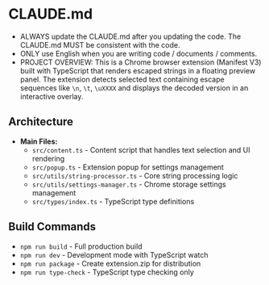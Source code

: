 # CLAUDE.md

* ALWAYS update the CLAUDE.md after you updating the code. The CLAUDE.md MUST be consistent with the code.
* ONLY use English when you are writing code / documents / comments.
* PROJECT OVERVIEW: This is a Chrome browser extension (Manifest V3) built with TypeScript that renders escaped strings in a floating preview panel. The extension detects selected text containing escape sequences like `\n`, `\t`, `\uXXXX` and displays the decoded version in an interactive overlay.

## Architecture

- **Main Files:**
  - `src/content.ts` - Content script that handles text selection and UI rendering
  - `src/popup.ts` - Extension popup for settings management
  - `src/utils/string-processor.ts` - Core string processing logic
  - `src/utils/settings-manager.ts` - Chrome storage settings management
  - `src/types/index.ts` - TypeScript type definitions

## Build Commands

- `npm run build` - Full production build
- `npm run dev` - Development mode with TypeScript watch
- `npm run package` - Create extension.zip for distribution
- `npm run type-check` - TypeScript type checking only
